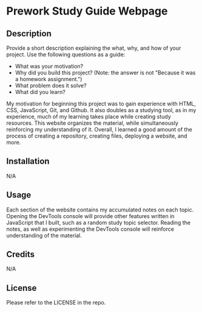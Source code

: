 # Prework Study Guide Webpage

## Description

Provide a short description explaining the what, why, and how of your project. Use the following questions as a guide:

- What was your motivation?
- Why did you build this project? (Note: the answer is not "Because it was a homework assignment.")
- What problem does it solve?
- What did you learn?

My motivation for beginning this project was to gain experience with HTML, CSS, JavaScript, Git, and Github. It also doubles as a studying tool, as in my experience, much of my learning takes place while creating study resources. This website organizes the material, while simultaneously reinforcing my understanding of it. Overall, I learned a good amount of the process of creating a repository, creating files, deploying a website, and more. 

## Installation

N/A

## Usage

Each section of the website contains my accumulated notes on each topic. Opening the DevTools console will provide other features written in JavaScript that I built, such as a random study topic selector. Reading the notes, as well as experimenting the DevTools console will reinforce understanding of the material.


## Credits

N/A

## License

Please refer to the LICENSE in the repo.